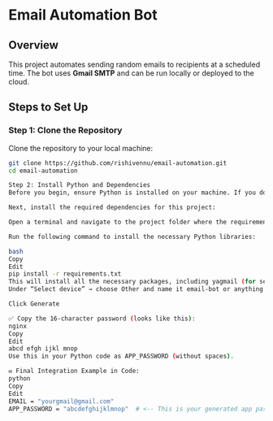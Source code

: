 # Email Automation Bot

## Overview
This project automates sending random emails to recipients at a scheduled time. The bot uses **Gmail SMTP** and can be run locally or deployed to the cloud.

## Steps to Set Up

### Step 1: Clone the Repository
Clone the repository to your local machine:

```bash
git clone https://github.com/rishivennu/email-automation.git
cd email-automation

Step 2: Install Python and Dependencies
Before you begin, ensure Python is installed on your machine. If you don’t have it installed, you can download and install Python from here.

Next, install the required dependencies for this project:

Open a terminal and navigate to the project folder where the requirements.txt file is located.

Run the following command to install the necessary Python libraries:

bash
Copy
Edit
pip install -r requirements.txt
This will install all the necessary packages, including yagmail (for sending emails) and schedule (for scheduling tasks).
Under “Select device” → choose Other and name it email-bot or anything

Click Generate

✅ Copy the 16-character password (looks like this):
nginx
Copy
Edit
abcd efgh ijkl mnop
Use this in your Python code as APP_PASSWORD (without spaces).

✉️ Final Integration Example in Code:
python
Copy
Edit
EMAIL = "yourgmail@gmail.com"
APP_PASSWORD = "abcdefghijklmnop"  # <-- This is your generated app password
